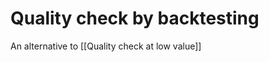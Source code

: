 # Quality check by backtesting

An alternative to [[Quality check at low value]]



<!-- #p1 -->

<!-- {BearID:8BE8EA62-2393-4630-812F-131FFAD53537-7172-000069A82EC469B1} -->
